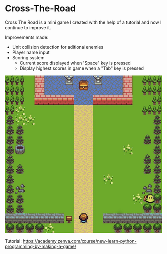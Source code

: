 # Cross-The-Road
Cross The Road is a mini game I created with the help of a tutorial and now I continue to improve it.

Improvements made:
 - Unit collision detection for aditional enemies
 - Player name input
 - Scoring system
   - Current score displayed when "Space" key is pressed
   - Display highest scores in game when a "Tab" key is pressed

![Screenshot](screenshot.jpg)

Tutorial: https://academy.zenva.com/course/new-learn-python-programming-by-making-a-game/
